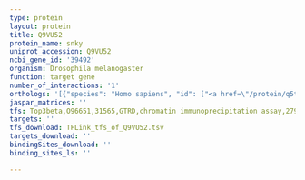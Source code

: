 ```yaml
---
type: protein
layout: protein
title: Q9VU52
protein_name: snky
uniprot_accession: Q9VU52
ncbi_gene_id: '39492'
organism: Drosophila melanogaster
function: target gene
number_of_interactions: '1'
orthologs: '[{"species": "Homo sapiens", "id": ["<a href=\"/protein/q5t197\">Q5T197</a>"]}, {"species": "Danio rerio", "id": ["<a href=\"/protein/f8w407\">F8W407</a>"]}, {"species": "Mus musculus", "id": ["<a href=\"/protein/q059y8\">Q059Y8</a>"]}, {"species": "Rattus norvegicus", "id": ["<a href=\"/protein/d3ze12\">D3ZE12</a>"]}]'
jaspar_matrices: ''
tfs: Top3beta,O96651,31565,GTRD,chromatin immunoprecipitation assay,27924024%5Buid%5D,No
targets: ''
tfs_download: TFLink_tfs_of_Q9VU52.tsv
targets_download: ''
bindingSites_download: ''
binding_sites_ls: ''

---
```

